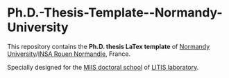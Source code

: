 # Ph.D.-Thesis-Template--Normandy-University
This repository contains the **Ph.D. thesis LaTex template** of [Normandy University](https://rouenuniversity.univ-rouen.fr/en/node/92)/[INSA Rouen Normandie](https://www.insa-rouen.fr/), France. 

Specially designed for the [MIIS doctoral school](http://ed-miis.normandie-univ.fr/doctoral-school-ed-590-51093.kjsp) of [LITIS laboratory](https://www.litislab.fr/accueil).
